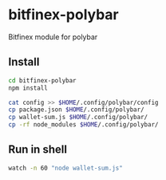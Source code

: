 # bitfinex-polybar

Bitfinex module for polybar

## Install

```bash
cd bitfinex-polybar
npm install

cat config >> $HOME/.config/polybar/config
cp package.json $HOME/.config/polybar/
cp wallet-sum.js $HOME/.config/polybar/
cp -rf node_modules $HOME/.config/polybar/
```


## Run in shell

```bash
watch -n 60 "node wallet-sum.js"
```